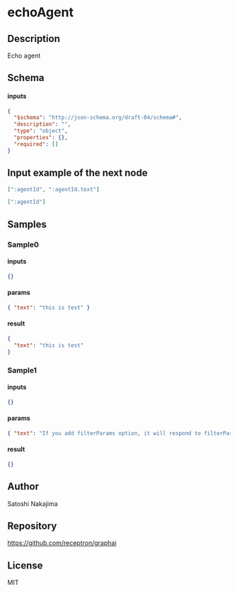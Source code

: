 # echoAgent

## Description

Echo agent

## Schema

#### inputs

```json
{
  "$schema": "http://json-schema.org/draft-04/schema#",
  "description": "",
  "type": "object",
  "properties": {},
  "required": []
}
```

## Input example of the next node

```json
[":agentId", ":agentId.text"]
```

```json
[":agentId"]
```

## Samples

### Sample0

#### inputs

```json
{}
```

#### params

```json
{ "text": "this is test" }
```

#### result

```json
{
  "text": "this is test"
}
```

### Sample1

#### inputs

```json
{}
```

#### params

```json
{ "text": "If you add filterParams option, it will respond to filterParams", "filterParams": true }
```

#### result

```json
{}
```

## Author

Satoshi Nakajima

## Repository

https://github.com/receptron/graphai

## License

MIT
